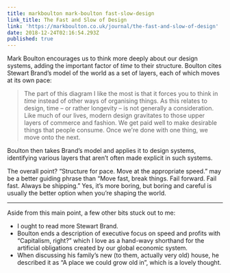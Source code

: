 ```yaml
---
title: markboulton mark-boulton fast-slow-design
link_title: The Fast and Slow of Design
link: 'https://markboulton.co.uk/journal/the-fast-and-slow-of-design'
date: 2018-12-24T02:16:54.293Z
published: true
---
```

Mark Boulton encourages us to think more deeply about our design systems, adding the important factor of _time_ to their structure. Boulton cites Stewart Brand’s model of the world as a set of layers, each of which moves at its own pace:

> The part of this diagram I like the most is that it forces you to think in _time_ instead of other ways of organising things. As this relates to design, time – or rather longevity – is not generally a consideration. Like much of our lives, modern design gravitates to those upper layers of commerce and fashion. We get paid well to make desirable things that people consume. Once we're done with one thing, we move onto the next.

Boulton then takes Brand’s model and applies it to design systems, identifying various layers that aren’t often made explicit in such systems.

The overall point? “Structure for pace. Move at the appropriate speed.” may be a better guiding phrase than “Move fast, break things. Fail forward. Fail fast. Always be shipping.” Yes, it’s more boring, but boring and careful is usually the better option when you’re shaping the world.

***

Aside from this main point, a few other bits stuck out to me:

* I ought to read more Stewart Brand.
* Boulton ends a description of executive focus on speed and profits with “Capitalism, right?” which I love as a hand-wavy shorthand for the artificial obligations created by our global economic system.
* When discussing his family’s new (to them, actually very old) house, he described it as “A place we could grow old in”, which is a lovely thought.
